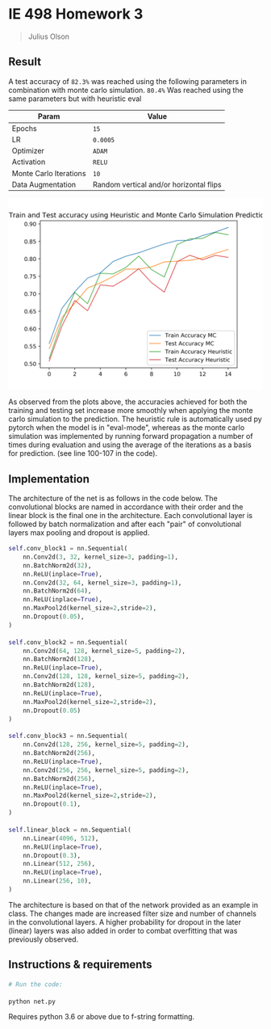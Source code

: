 # IE 498 Homework 3

> Julius Olson

## Result

A test accuracy of `82.3%` was reached using the following parameters in combination with monte carlo simulation. `80.4%` Was reached using the same parameters but with heuristic eval

Param      | Value
-----------|--------
Epochs   | `15`
LR       | `0.0005`
Optimizer | `ADAM`
Activation | `RELU`
Monte Carlo Iterations | `10`
Data Augmentation | Random vertical and/or horizontal flips

<img src="dropout-res.png" alt="res" width="550px"/>


As observed from the plots above, the accuracies achieved for both the training and testing set increase more smoothly when applying the monte carlo simulation to the prediction. The heuristic rule is automatically used py pytorch when the model is in "eval-mode", whereas as the monte carlo simulation was implemented by running forward propagation a number of times during evaluation and using the average of the iterations as a basis for prediction. (see line 100-107 in the code).

## Implementation

The architecture of the net is as follows in the code below. The convolutional blocks are named in accordance with their order and the linear block is the final one in the architecture. Each convolutional layer is followed by batch normalization and after each "pair" of convolutional layers max pooling and dropout is applied.

```python
self.conv_block1 = nn.Sequential(
	nn.Conv2d(3, 32, kernel_size=3, padding=1),
	nn.BatchNorm2d(32),
	nn.ReLU(inplace=True),
	nn.Conv2d(32, 64, kernel_size=3, padding=1),
	nn.BatchNorm2d(64),
	nn.ReLU(inplace=True),
	nn.MaxPool2d(kernel_size=2,stride=2),
	nn.Dropout(0.05),
)

self.conv_block2 = nn.Sequential(
	nn.Conv2d(64, 128, kernel_size=5, padding=2),
	nn.BatchNorm2d(128),
	nn.ReLU(inplace=True),
	nn.Conv2d(128, 128, kernel_size=5, padding=2),
	nn.BatchNorm2d(128),
	nn.ReLU(inplace=True),
	nn.MaxPool2d(kernel_size=2,stride=2),
	nn.Dropout(0.05)
)

self.conv_block3 = nn.Sequential(
	nn.Conv2d(128, 256, kernel_size=5, padding=2),
	nn.BatchNorm2d(256),
	nn.ReLU(inplace=True),
	nn.Conv2d(256, 256, kernel_size=5, padding=2),
	nn.BatchNorm2d(256),
	nn.ReLU(inplace=True),
	nn.MaxPool2d(kernel_size=2,stride=2),
	nn.Dropout(0.1),
)

self.linear_block = nn.Sequential(
	nn.Linear(4096, 512),
	nn.ReLU(inplace=True),
	nn.Dropout(0.3),
	nn.Linear(512, 256),
	nn.ReLU(inplace=True),
	nn.Linear(256, 10),
)
```

The architecture is based on that of the network provided as an example in class. The changes made are increased filter size and number of channels in the convolutional layers. A higher probability for dropout in the later (linear) layers was also added in order to combat overfitting that was previously observed. 


## Instructions & requirements

```sh
# Run the code:

python net.py

``` 

Requires python 3.6 or above due to f-string formatting.